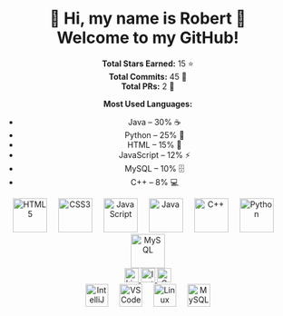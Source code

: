 <!-- ============================= -->
<!-- GitHub Start / Perfil -->
<h1 align="center">👾 Hi, my name is Robert 👾<br>Welcome to my GitHub!</h1>
<!-- ============================= -->

<!-- ============================= -->
<!-- Estatísticas estáticas -->
<div align="center">

**Total Stars Earned:** 15 ⭐  
**Total Commits:** 45 📝  
**Total PRs:** 2 🔀  

</div>
<!-- ============================= -->

<!-- ============================= -->
<!-- Linguagens mais usadas (estático) -->
<div align="center">

**Most Used Languages:**  
- Java – 30% ☕  
- Python – 25% 🐍  
- HTML – 15% 📄  
- JavaScript – 12% ⚡  
- MySQL – 10% 🗄️  
- C++ – 8% 💻  

</div>
<!-- ============================= -->

<!-- ============================= -->
<!-- Principais habilidades / linguagens -->
<div align="center">
  <img src="https://cdn.jsdelivr.net/gh/devicons/devicon/icons/html5/html5-original.svg" height="60" alt="HTML5" />
  <img width="12" />
  <img src="https://cdn.jsdelivr.net/gh/devicons/devicon/icons/css3/css3-original.svg" height="60" alt="CSS3" />
  <img width="12" />
  <img src="https://cdn.jsdelivr.net/gh/devicons/devicon/icons/javascript/javascript-plain.svg" height="60" alt="JavaScript" />
  <img width="12" />
  <img src="https://cdn.jsdelivr.net/gh/devicons/devicon/icons/java/java-original.svg" height="60" alt="Java" />
  <img width="12" />
  <img src="https://cdn.jsdelivr.net/gh/devicons/devicon/icons/cplusplus/cplusplus-original.svg" height="60" alt="C++" />
  <img width="12" />
  <img src="https://cdn.jsdelivr.net/gh/devicons/devicon/icons/python/python-original.svg" height="60" alt="Python" />
  <img width="12" />
  <img src="https://cdn.jsdelivr.net/gh/devicons/devicon/icons/mysql/mysql-original.svg" height="60" alt="MySQL" />
</div>
<!-- ============================= -->

<!-- ============================= -->
<!-- Redes sociais -->
<div align="center">
  <a href="https://www.linkedin.com/in/robert-monteiro-da-silva-50a556244/">
    <img src="https://img.shields.io/static/v1?message=LinkedIn&logo=linkedin&color=0077B5&style=flat" height="25" alt="LinkedIn" />
  </a>
  <a href="https://www.instagram.com/robert_zl15">
    <img src="https://img.shields.io/static/v1?message=Instagram&logo=instagram&color=E4405F&style=flat" height="25" alt="Instagram" />
  </a>
  <a href="mailto:seuemail@gmail.com">
    <img src="https://img.shields.io/static/v1?message=Gmail&logo=gmail&color=D14836&style=flat" height="25" alt="Gmail" />
  </a>
</div>
<!-- ============================= -->

<!-- ============================= -->
<!-- Ferramentas usadas -->
<div align="center">
  <img src="https://cdn.jsdelivr.net/gh/devicons/devicon/icons/intellij/intellij-original.svg" height="40" alt="IntelliJ" />
  <img width="12" />
  <img src="https://cdn.jsdelivr.net/gh/devicons/devicon/icons/vscode/vscode-original.svg" height="40" alt="VSCode" />
  <img width="12" />
  <img src="https://cdn.jsdelivr.net/gh/devicons/devicon/icons/linux/linux-original.svg" height="40" alt="Linux" />
  <img width="12" />
  <img src="https://cdn.jsdelivr.net/gh/devicons/devicon/icons/mysql/mysql-original.svg" height="40" alt="MySQL" />
</div>
<!-- ============================= -->
